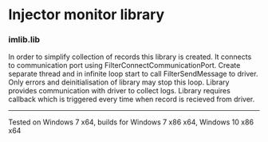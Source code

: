 # Injector monitor library

### imlib.lib

In order to simplify collection of records this library is created. It connects to communication port using FilterConnectCommunicationPort. Create separate thread and in infinite loop start to call FilterSendMessage to driver. Only errors and deinitialisation of library may stop this loop. Library provides communication with driver to collect logs. Library requires callback which is triggered every time when record is recieved from driver.

---------------------------------------
Tested on Windows 7 x64, builds for Windows 7 x86 x64, Windows 10 x86 x64